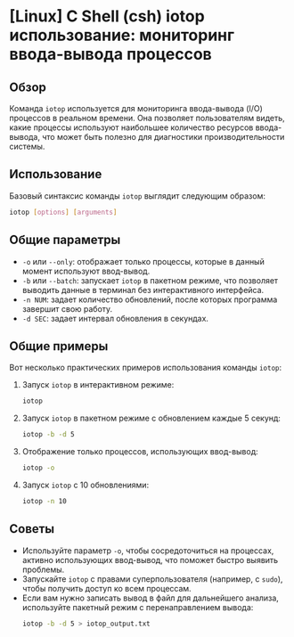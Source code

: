 # [Linux] C Shell (csh) iotop использование: мониторинг ввода-вывода процессов

## Обзор
Команда `iotop` используется для мониторинга ввода-вывода (I/O) процессов в реальном времени. Она позволяет пользователям видеть, какие процессы используют наибольшее количество ресурсов ввода-вывода, что может быть полезно для диагностики производительности системы.

## Использование
Базовый синтаксис команды `iotop` выглядит следующим образом:

```bash
iotop [options] [arguments]
```

## Общие параметры
- `-o` или `--only`: отображает только процессы, которые в данный момент используют ввод-вывод.
- `-b` или `--batch`: запускает `iotop` в пакетном режиме, что позволяет выводить данные в терминал без интерактивного интерфейса.
- `-n NUM`: задает количество обновлений, после которых программа завершит свою работу.
- `-d SEC`: задает интервал обновления в секундах.

## Общие примеры
Вот несколько практических примеров использования команды `iotop`:

1. Запуск `iotop` в интерактивном режиме:
   ```bash
   iotop
   ```

2. Запуск `iotop` в пакетном режиме с обновлением каждые 5 секунд:
   ```bash
   iotop -b -d 5
   ```

3. Отображение только процессов, использующих ввод-вывод:
   ```bash
   iotop -o
   ```

4. Запуск `iotop` с 10 обновлениями:
   ```bash
   iotop -n 10
   ```

## Советы
- Используйте параметр `-o`, чтобы сосредоточиться на процессах, активно использующих ввод-вывод, что поможет быстро выявить проблемы.
- Запускайте `iotop` с правами суперпользователя (например, с `sudo`), чтобы получить доступ ко всем процессам.
- Если вам нужно записать вывод в файл для дальнейшего анализа, используйте пакетный режим с перенаправлением вывода:
  ```bash
  iotop -b -d 5 > iotop_output.txt
  ```